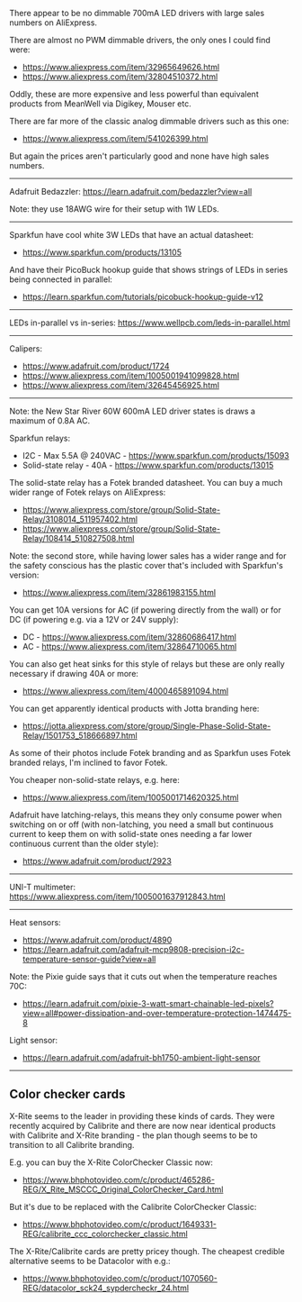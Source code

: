 There appear to be no dimmable 700mA LED drivers with large sales numbers on AliExpress.

There are almost no PWM dimmable drivers, the only ones I could find were:

* https://www.aliexpress.com/item/32965649626.html
* https://www.aliexpress.com/item/32804510372.html

Oddly, these are more expensive and less powerful than equivalent products from MeanWell via Digikey, Mouser etc.

There are far more of the classic analog dimmable drivers such as this one:

* https://www.aliexpress.com/item/541026399.html

But again the prices aren't particularly good and none have high sales numbers.

---

Adafruit Bedazzler: <https://learn.adafruit.com/bedazzler?view=all>

Note: they use 18AWG wire for their setup with 1W LEDs.

---

Sparkfun have cool white 3W LEDs that have an actual datasheet:

* <https://www.sparkfun.com/products/13105>

And have their PicoBuck hookup guide that shows strings of LEDs in series being connected in parallel:

* <https://learn.sparkfun.com/tutorials/picobuck-hookup-guide-v12>

---

LEDs in-parallel vs in-series: <https://www.wellpcb.com/leds-in-parallel.html>

---

Calipers:

* <https://www.adafruit.com/product/1724>
* <https://www.aliexpress.com/item/1005001941099828.html>
* <https://www.aliexpress.com/item/32645456925.html>

---

Note: the New Star River 60W 600mA LED driver states is draws a maximum of 0.8A AC.

Sparkfun relays:

* I2C - Max 5.5A @ 240VAC - <https://www.sparkfun.com/products/15093>
* Solid-state relay - 40A - <https://www.sparkfun.com/products/13015>

The solid-state relay has a Fotek branded datasheet. You can buy a much wider range of Fotek relays on AliExpress:

* <https://www.aliexpress.com/store/group/Solid-State-Relay/3108014_511957402.html>
* <https://www.aliexpress.com/store/group/Solid-State-Relay/108414_510827508.html>

Note: the second store, while having lower sales has a wider range and for the safety conscious has the plastic cover that's included with Sparkfun's version:

* <https://www.aliexpress.com/item/32861983155.html>

You can get 10A versions for AC (if powering directly from the wall) or for DC (if powering e.g. via a 12V or 24V supply):

* DC - <https://www.aliexpress.com/item/32860686417.html>
* AC - <https://www.aliexpress.com/item/32864710065.html>

You can also get heat sinks for this style of relays but these are only really necessary if drawing 40A or more:

* <https://www.aliexpress.com/item/4000465891094.html>

You can get apparently identical products with Jotta branding here:

* <https://jotta.aliexpress.com/store/group/Single-Phase-Solid-State-Relay/1501753_518666897.html>

As some of their photos include Fotek branding and as Sparkfun uses Fotek branded relays, I'm inclined to favor Fotek.

You cheaper non-solid-state relays, e.g. here:

* <https://www.aliexpress.com/item/1005001714620325.html>

Adafruit have latching-relays, this means they only consume power when switching on or off (with non-latching, you need a small but continuous current to keep them on with solid-state ones needing a far lower continuous current than the older style):

* <https://www.adafruit.com/product/2923>

---

UNI-T multimeter: <https://www.aliexpress.com/item/1005001637912843.html>

---

Heat sensors:

* <https://www.adafruit.com/product/4890>
* <https://learn.adafruit.com/adafruit-mcp9808-precision-i2c-temperature-sensor-guide?view=all>

Note: the Pixie guide says that it cuts out when the temperature reaches 70C:

* <https://learn.adafruit.com/pixie-3-watt-smart-chainable-led-pixels?view=all#power-dissipation-and-over-temperature-protection-1474475-8>

Light sensor:

* <https://learn.adafruit.com/adafruit-bh1750-ambient-light-sensor>

---

Color checker cards
-------------------

X-Rite seems to the leader in providing these kinds of cards. They were recently acquired by Calibrite and there are now near identical products with Calibrite and X-Rite branding - the plan though seems to be to transition to all Calibrite branding.

E.g. you can buy the X-Rite ColorChecker Classic now:

* <https://www.bhphotovideo.com/c/product/465286-REG/X_Rite_MSCCC_Original_ColorChecker_Card.html>

But it's due to be replaced with the Calibrite ColorChecker Classic:

* <https://www.bhphotovideo.com/c/product/1649331-REG/calibrite_ccc_colorchecker_classic.html>

The X-Rite/Calibrite cards are pretty pricey though. The cheapest credible alternative seems to be Datacolor with e.g.:

* <https://www.bhphotovideo.com/c/product/1070560-REG/datacolor_sck24_sypdercheckr_24.html>
